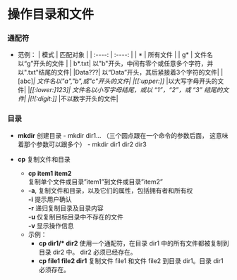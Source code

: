 # 操作目录和文件


### 通配符
- 范例：
    |  模式   | 匹配对象  |
    |  :----:  | :----: |
    | *  | 所有文件 |
    | g*  | 文件名以“g”开头的文件 |
    | b*.txt|	以"b"开头，中间有零个或任意多个字符，并以".txt"结尾的文件|
    |Data???|	以“Data”开头，其后紧接着3个字符的文件|
    |[abc]*|	文件名以"a","b",或"c"开头的文件|
    |[[:upper:]]*	|以大写字母开头的文件|
    |*[[:lower:]123]|	文件名以小写字母结尾，或以 “1”，“2”，或 “3” 结尾的文件|
    |[![:digit:]]*	|不以数字开头的文件|

### 目录
- **mkdir** 创建目录
        - mkdir dir1... （三个圆点跟在一个命令的参数后面， 这意味着那个参数可以跟多个）
            - mkdir dir1 dir2 dir3
        
- **cp** 复制文件和目录
    - **cp item1 item2**  
        复制单个文件或目录”item1”到文件或目录”item2”
    - **-a**, 复制文件和目录，以及它们的属性，包括拥有者和所有权  
    **-i** 提示用户确认  
    **-r** 递归复制目录及目录内容  
    **-u** 仅复制目标目录中不存在的文件  
    **-v** 显示操作信息
    - 示例：  
        - **cp dir1/\* dir2**	使用一个通配符，在目录 dir1 中的所有文件都被复制到目录 dir2 中。 dir2 必须已经存在。  
        - **cp file1 file2 dir1**	复制文件 file1 和文件 file2 到目录 dir1。目录 dir1 必须存在。
        